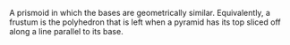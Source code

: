 A prismoid in which the bases are geometrically similar. Equivalently, a
frustum is the polyhedron that is left when a pyramid has its top sliced
off along a line parallel to its base.
